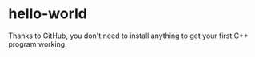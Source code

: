 # hello-world
Thanks to GitHub, you don't need to install anything to get your first C++ program working.
